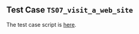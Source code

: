 ## Test Case `TS07_visit_a_web_site`

The test case script is [here](Scripts/TC07_visiting_a_web_site/Script1536650683310.groovy).

```
```
